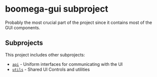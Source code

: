 # boomega-gui subproject

Probably the most crucial part of the project since it contains most of the GUI components. 

## Subprojects

This project includes other subprojects:
* [`api`](api) - Uniform interfaces for communicating with the UI
* [`utils`](utils) - Shared UI Controls and utilities 
